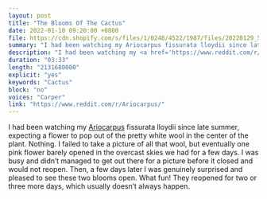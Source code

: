```yaml
---
layout: post
title: "The Blooms Of The Cactus"
date: 2022-01-10 09:20:00 +0800
file: https://cdn.shopify.com/s/files/1/0248/4522/1987/files/20220129_5.mp3?v=1643459130
summary: "I had been watching my Ariocarpus fissurata lloydii since late summer, expecting a flower to pop out of the pretty white wool in the center of the plant. Nothing. I failed to take a picture of all that wool, but eventually one pink flower barely opened in the overcast skies we had for a few days.  I was busy and didn’t managed to get out there for a picture before it closed and would not reopen. Then, a few days later I was genuinely surprised and pleased to see these two blooms open. What fun! They reopened for two or three more days, which usually doesn’t always happen. "
description: "I had been watching my <a href='https://www.reddit.com/r/Ariocarpus/'>Ariocarpus</a> fissurata lloydii since late summer, expecting a flower to pop out of the pretty white wool in the center of the plant. Nothing. I failed to take a picture of all that wool, but eventually one pink flower barely opened in the overcast skies we had for a few days.  I was busy and didn’t managed to get out there for a picture before it closed and would not reopen. Then, a few days later I was genuinely surprised and pleased to see these two blooms open. What fun! They reopened for two or three more days, which usually doesn’t always happen. "
duration: "03:33"
length: "2131680000"
explicit: "yes"
keywords: "Cactus"
block: "no"
voices: "Carper"
link: "https://www.reddit.com/r/Ariocarpus/"
---
```


I had been watching my [Ariocarpus](https://www.reddit.com/r/Ariocarpus/) fissurata lloydii since late summer, expecting a flower to pop out of the pretty white wool in the center of the plant. Nothing. I failed to take a picture of all that wool, but eventually one pink flower barely opened in the overcast skies we had for a few days.  I was busy and didn’t managed to get out there for a picture before it closed and would not reopen. Then, a few days later I was genuinely surprised and pleased to see these two blooms open. What fun! They reopened for two or three more days, which usually doesn’t always happen. 

